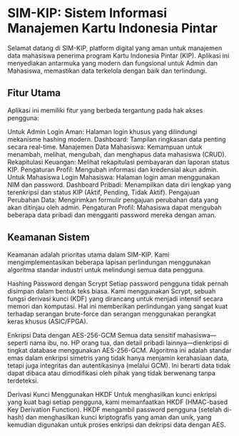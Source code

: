 # SIM-KIP: Sistem Informasi Manajemen Kartu Indonesia Pintar
Selamat datang di SIM-KIP, platform digital yang aman untuk manajemen data mahasiswa penerima program Kartu Indonesia Pintar (KIP). Aplikasi ini menyediakan antarmuka yang modern dan fungsional untuk Admin dan Mahasiswa, memastikan data terkelola dengan baik dan terlindungi.

## Fitur Utama
Aplikasi ini memiliki fitur yang berbeda tergantung pada hak akses pengguna:

Untuk Admin
Login Aman: Halaman login khusus yang dilindungi mekanisme hashing modern.
Dashboard: Tampilan ringkasan data penting secara real-time.
Manajemen Data Mahasiswa: Kemampuan untuk menambah, melihat, mengubah, dan menghapus data mahasiswa (CRUD).
Rekapitulasi Keuangan: Melihat rekapitulasi pembayaran dan laporan status KIP.
Pengaturan Profil: Mengubah informasi dan kredensial akun admin.
Untuk Mahasiswa
Login Mahasiswa: Halaman login aman menggunakan NIM dan password.
Dashboard Pribadi: Menampilkan data diri lengkap yang terenkripsi dan status KIP (Aktif, Pending, Tidak Aktif).
Pengajuan Perubahan Data: Mengirimkan formulir pengajuan perubahan data yang akan ditinjau oleh admin.
Pengaturan Profil: Mahasiswa dapat mengubah beberapa data pribadi dan mengganti password mereka dengan aman.

## Keamanan Sistem
Keamanan adalah prioritas utama dalam SIM-KIP. Kami mengimplementasikan beberapa lapisan perlindungan menggunakan algoritma standar industri untuk melindungi semua data pengguna.

Hashing Password dengan Scrypt
Setiap password pengguna tidak pernah disimpan dalam bentuk teks biasa. Kami menggunakan Scrypt, sebuah fungsi derivasi kunci (KDF) yang dirancang untuk menjadi intensif secara memori dan komputasi. Hal ini memberikan perlindungan yang sangat kuat terhadap serangan brute-force dan serangan menggunakan perangkat keras khusus (ASIC/FPGA).

Enkripsi Data dengan AES-256-GCM
Semua data sensitif mahasiswa—seperti nama ibu, no. HP orang tua, dan detail pribadi lainnya—dienkripsi di tingkat database menggunakan AES-256-GCM. Algoritma ini adalah standar emas dalam enkripsi simetris yang tidak hanya menjamin kerahasiaan data, tetapi juga integritas dan autentikasinya (melalui GCM). Ini berarti data tidak dapat dibaca atau dimodifikasi oleh pihak yang tidak berwenang tanpa terdeteksi.

Derivasi Kunci Menggunakan HKDF
Untuk menghasilkan kunci enkripsi yang kuat bagi setiap pengguna, kami memanfaatkan HKDF (HMAC-based Key Derivation Function). HKDF mengambil password pengguna (setelah di-hash) dan menghasilkan kunci kriptografis yang aman dan unik, yang kemudian digunakan untuk proses enkripsi dan dekripsi data dengan AES.

